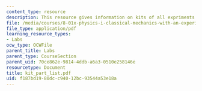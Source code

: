 ```yaml
---
content_type: resource
description: This resource gives information on kits of all expriments.
file: /media/courses/8-01x-physics-i-classical-mechanics-with-an-experimental-focus-fall-2002/f187bd1980dcc94012bc93544a53e18a_kit_part_list.pdf
file_type: application/pdf
learning_resource_types:
- Labs
ocw_type: OCWFile
parent_title: Labs
parent_type: CourseSection
parent_uid: 70ce862e-9814-4ddb-a6a3-0510e258146e
resourcetype: Document
title: kit_part_list.pdf
uid: f187bd19-80dc-c940-12bc-93544a53e18a
---
```

